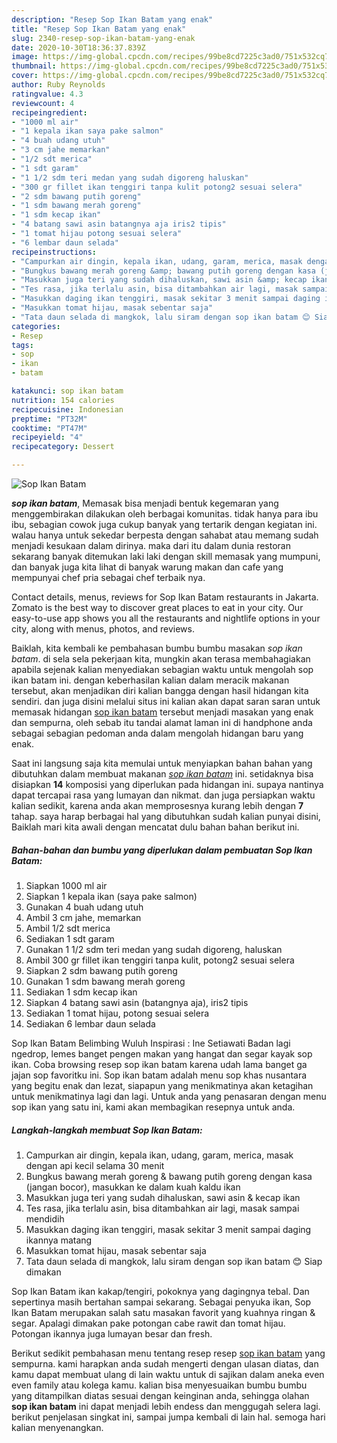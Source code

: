 ```yaml
---
description: "Resep Sop Ikan Batam yang enak"
title: "Resep Sop Ikan Batam yang enak"
slug: 2340-resep-sop-ikan-batam-yang-enak
date: 2020-10-30T18:36:37.839Z
image: https://img-global.cpcdn.com/recipes/99be8cd7225c3ad0/751x532cq70/sop-ikan-batam-foto-resep-utama.jpg
thumbnail: https://img-global.cpcdn.com/recipes/99be8cd7225c3ad0/751x532cq70/sop-ikan-batam-foto-resep-utama.jpg
cover: https://img-global.cpcdn.com/recipes/99be8cd7225c3ad0/751x532cq70/sop-ikan-batam-foto-resep-utama.jpg
author: Ruby Reynolds
ratingvalue: 4.3
reviewcount: 4
recipeingredient:
- "1000 ml air"
- "1 kepala ikan saya pake salmon"
- "4 buah udang utuh"
- "3 cm jahe memarkan"
- "1/2 sdt merica"
- "1 sdt garam"
- "1 1/2 sdm teri medan yang sudah digoreng haluskan"
- "300 gr fillet ikan tenggiri tanpa kulit potong2 sesuai selera"
- "2 sdm bawang putih goreng"
- "1 sdm bawang merah goreng"
- "1 sdm kecap ikan"
- "4 batang sawi asin batangnya aja iris2 tipis"
- "1 tomat hijau potong sesuai selera"
- "6 lembar daun selada"
recipeinstructions:
- "Campurkan air dingin, kepala ikan, udang, garam, merica, masak dengan api kecil selama 30 menit"
- "Bungkus bawang merah goreng &amp; bawang putih goreng dengan kasa (jangan bocor), masukkan ke dalam kuah kaldu ikan"
- "Masukkan juga teri yang sudah dihaluskan, sawi asin &amp; kecap ikan"
- "Tes rasa, jika terlalu asin, bisa ditambahkan air lagi, masak sampai mendidih"
- "Masukkan daging ikan tenggiri, masak sekitar 3 menit sampai daging ikannya matang"
- "Masukkan tomat hijau, masak sebentar saja"
- "Tata daun selada di mangkok, lalu siram dengan sop ikan batam 😊 Siap dimakan"
categories:
- Resep
tags:
- sop
- ikan
- batam

katakunci: sop ikan batam 
nutrition: 154 calories
recipecuisine: Indonesian
preptime: "PT32M"
cooktime: "PT47M"
recipeyield: "4"
recipecategory: Dessert

---
```



![Sop Ikan Batam](https://img-global.cpcdn.com/recipes/99be8cd7225c3ad0/751x532cq70/sop-ikan-batam-foto-resep-utama.jpg)

<b><i>sop ikan batam</i></b>, Memasak bisa menjadi bentuk kegemaran yang menggembirakan dilakukan oleh berbagai komunitas. tidak hanya para ibu ibu, sebagian cowok juga cukup banyak yang tertarik dengan kegiatan ini. walau hanya untuk sekedar berpesta dengan sahabat atau memang sudah menjadi kesukaan dalam dirinya. maka dari itu dalam dunia restoran sekarang banyak ditemukan laki laki dengan skill memasak yang mumpuni, dan banyak juga kita lihat di banyak warung makan dan cafe yang mempunyai chef pria sebagai chef terbaik nya.

Contact details, menus, reviews for Sop Ikan Batam restaurants in Jakarta. Zomato is the best way to discover great places to eat in your city. Our easy-to-use app shows you all the restaurants and nightlife options in your city, along with menus, photos, and reviews.

Baiklah, kita kembali ke pembahasan bumbu bumbu masakan <i>sop ikan batam</i>. di sela sela pekerjaan kita, mungkin akan terasa membahagiakan apabila sejenak kalian menyediakan sebagian waktu untuk mengolah sop ikan batam ini. dengan keberhasilan kalian dalam meracik makanan tersebut, akan menjadikan diri kalian bangga dengan hasil hidangan kita sendiri. dan juga disini melalui situs ini kalian akan dapat saran saran untuk memasak hidangan <u>sop ikan batam</u> tersebut menjadi masakan yang enak dan sempurna, oleh sebab itu tandai alamat laman ini di handphone anda sebagai sebagian pedoman anda dalam mengolah hidangan baru yang enak.


Saat ini langsung saja kita memulai untuk menyiapkan bahan bahan yang dibutuhkan dalam membuat makanan <u><i>sop ikan batam</i></u> ini. setidaknya bisa disiapkan <b>14</b> komposisi yang diperlukan pada hidangan ini. supaya nantinya dapat tercapai rasa yang lumayan dan nikmat. dan juga persiapkan waktu kalian sedikit, karena anda akan memprosesnya kurang lebih dengan <b>7</b> tahap. saya harap berbagai hal yang dibutuhkan sudah kalian punyai disini, Baiklah mari kita awali dengan mencatat dulu bahan bahan berikut ini.

<!--inarticleads1-->

##### Bahan-bahan dan bumbu yang diperlukan dalam pembuatan Sop Ikan Batam:

1. Siapkan 1000 ml air
1. Siapkan 1 kepala ikan (saya pake salmon)
1. Gunakan 4 buah udang utuh
1. Ambil 3 cm jahe, memarkan
1. Ambil 1/2 sdt merica
1. Sediakan 1 sdt garam
1. Gunakan 1 1/2 sdm teri medan yang sudah digoreng, haluskan
1. Ambil 300 gr fillet ikan tenggiri tanpa kulit, potong2 sesuai selera
1. Siapkan 2 sdm bawang putih goreng
1. Gunakan 1 sdm bawang merah goreng
1. Sediakan 1 sdm kecap ikan
1. Siapkan 4 batang sawi asin (batangnya aja), iris2 tipis
1. Sediakan 1 tomat hijau, potong sesuai selera
1. Sediakan 6 lembar daun selada


Sop Ikan Batam Belimbing Wuluh Inspirasi : Ine Setiawati Badan lagi ngedrop, lemes banget pengen makan yang hangat dan segar kayak sop ikan. Coba browsing resep sop ikan batam karena udah lama banget ga jajan sop favoritku ini. Sop ikan batam adalah menu sop khas nusantara yang begitu enak dan lezat, siapapun yang menikmatinya akan ketagihan untuk menikmatinya lagi dan lagi. Untuk anda yang penasaran dengan menu sop ikan yang satu ini, kami akan membagikan resepnya untuk anda. 

<!--inarticleads2-->

##### Langkah-langkah membuat Sop Ikan Batam:

1. Campurkan air dingin, kepala ikan, udang, garam, merica, masak dengan api kecil selama 30 menit
1. Bungkus bawang merah goreng &amp; bawang putih goreng dengan kasa (jangan bocor), masukkan ke dalam kuah kaldu ikan
1. Masukkan juga teri yang sudah dihaluskan, sawi asin &amp; kecap ikan
1. Tes rasa, jika terlalu asin, bisa ditambahkan air lagi, masak sampai mendidih
1. Masukkan daging ikan tenggiri, masak sekitar 3 menit sampai daging ikannya matang
1. Masukkan tomat hijau, masak sebentar saja
1. Tata daun selada di mangkok, lalu siram dengan sop ikan batam 😊 Siap dimakan


Sop Ikan Batam ikan kakap/tengiri, pokoknya yang dagingnya tebal. Dan sepertinya masih bertahan sampai sekarang. Sebagai penyuka ikan, Sop Ikan Batam merupakan salah satu masakan favorit yang kuahnya ringan &amp; segar. Apalagi dimakan pake potongan cabe rawit dan tomat hijau. Potongan ikannya juga lumayan besar dan fresh. 

Berikut sedikit pembahasan menu tentang resep resep <u>sop ikan batam</u> yang sempurna. kami harapkan anda sudah mengerti dengan ulasan diatas, dan kamu dapat membuat ulang di lain waktu untuk di sajikan dalam aneka even even family atau kolega kamu. kalian bisa menyesuaikan bumbu bumbu yang ditampilkan diatas sesuai dengan keinginan anda, sehingga olahan <b>sop ikan batam</b> ini dapat menjadi lebih endess dan menggugah selera lagi. berikut penjelasan singkat ini, sampai jumpa kembali di lain hal. semoga hari kalian menyenangkan.
